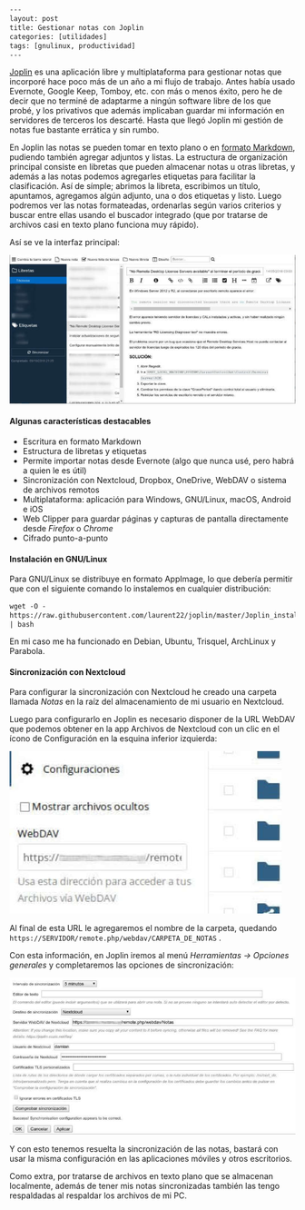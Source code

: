 ```
---
layout: post
title: Gestionar notas con Joplin
categories: [utilidades]
tags: [gnulinux, productividad]
---
```

[Joplin](https://joplin.cozic.net/)  es una aplicación libre y multiplataforma para gestionar notas que  incorporé hace poco más de un año a mi flujo de trabajo. Antes había  usado Evernote, Google Keep, Tomboy, etc. con más o menos éxito, pero he  de decir que no terminé de adaptarme a ningún software libre de los que  probé, y los privativos que además implicaban guardar mi información en  servidores de terceros los descarté. Hasta que llegó Joplin mi gestión  de notas fue bastante errática y sin rumbo.

En Joplin las notas se pueden tomar en texto plano o en [formato Markdown](https://en.wikipedia.org/wiki/Markdown),  pudiendo también agregar adjuntos y listas. La estructura de  organización principal consiste en libretas que pueden almacenar notas u  otras libretas, y además a las notas podemos agregarles etiquetas para  facilitar la clasificación. Así de símple; abrimos la libreta,  escribimos un título, apuntamos, agregamos algún adjunto, una o dos  etiquetas y listo. Luego podremos ver las notas formateadas, ordenarlas  según varios criterios y buscar entre ellas usando el buscador integrado  (que por tratarse de archivos casi en texto plano funciona muy rápido).

Así se ve la interfaz principal:

![Joplin](assets/joplin_interfaz_principal.jpg)

#### Algunas características destacables

- Escritura en formato Markdown
- Estructura de libretas y etiquetas
- Permite importar notas desde Evernote (algo que nunca usé, pero habrá a quien le es útil)
- Sincronización con Nextcloud, Dropbox, OneDrive, WebDAV o sistema de archivos remotos
- Multiplataforma: aplicación para Windows, GNU/Linux, macOS, Android e iOS
- Web Clipper para guardar páginas y capturas de pantalla directamente desde *Firefox* o *Chrome*
- Cifrado punto-a-punto

#### Instalación en GNU/Linux

Para  GNU/Linux se distribuye en formato AppImage, lo que debería permitir  que con el siguiente comando lo instalemos en cualquier distribución:

```
wget -O -https://raw.githubusercontent.com/laurent22/joplin/master/Joplin_install_and_update.sh | bash
```

En mi caso me ha funcionado en Debian, Ubuntu, Trisquel, ArchLinux y Parabola.

#### Sincronización con Nextcloud

Para configurar la sincronización con Nextcloud he creado una carpeta llamada *Notas* en la raíz del almacenamiento de mi usuario en Nextcloud.

Luego  para configurarlo en Joplin es necesario disponer de la URL WebDAV que  podemos obtener en la app Archivos de Nextcloud con un clic en el ícono  de Configuración en la esquina inferior izquierda:

![Joplin](assets/joplin_sync_nextcloud.jpg)

 Al final de esta URL le agregaremos el nombre de la carpeta, quedando `https://SERVIDOR/remote.php/webdav/CARPETA_DE_NOTAS` .

Con esta información, en Joplin iremos al menú *Herramientas -> Opciones generales* y completaremos las opciones de sincronización:

![Joplin](assets/joplin_sync_config.jpg)

Y  con esto tenemos resuelta la sincronización de las notas, bastará con  usar la misma configuración en las aplicaciones móviles y otros  escritorios.

Como extra, por tratarse de archivos en texto plano que se almacenan localmente, además de tener mis notas sincronizadas también las tengo respaldadas al respaldar los archivos de mi PC.

